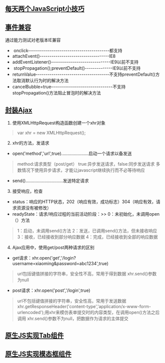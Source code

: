 ## [每天两个JavaScript小技巧](https://github.com/weinaisha/blog/issues/6)
## [事件兼容](https://github.com/weinaisha/blog/issues/5)
通过能力测试对老版本IE兼容

*  onclick-----------------------------------------都支持
*  attachEvent()-----------------------------------IE8
*  addEventListener()------------------------------IE9以前不支持
*  stopPropagation();preventDefault()--------------IE9以前不支持
*  returnValue-------------------------------------不支持preventDefault()方法取消默认行为时的解决方法
*  cancelBubble=true-------------------------------不支持stopPropagation()方法阻止冒泡时的解决方法


##  [封装Ajax](https://github.com/weinaisha/blog/blob/master/ajax/index.html)
1.  使用XMLHttpRequest构造函数创建一个xhr对象
>  var xhr = new XMLHttpRequest(); 

2.  xhr的方法，发请求
*   open('method','url',true)......................启动一个请求以备发送
>  method:请求类型（post/get）
>  true:异步发送请求，false:同步发送请求
>  多数情况下使用异步请求，才能让javascript继续执行而不必等待响应
*   send()..............................发送特定请求
3.  接受响应，检查
*   status：响应的HTTP状态，202（响应有效，成功标志）304（响应有效，请求资源没有被修改）
*   readyState：请求/响应过程的当前活动阶段：>>  0：未初始化，未调用open（）方法
>  1：启动，未调用send()方法
>  2：发送，已调用send()方法，但未接收响应
>  3：接收，已经接收到部分响应数据
>  4：完成，已经接收到全部的响应数据
4.  Ajax应用中，使用get/post两种请求的区别
*   get请求：xhr.open('get','/login?username=xiaoming&password=abc1234',true)
>  url包括键值拼接的字符串，安全性不高，常用于得到数据
>  xhr.send()参数为null
*   post请求：xhr.open('post','/login',true)
>  url不包括键值拼接的字符串，安全性高，常用于发送数据
>  xhr.getResponseHeader('content-type','application/x-www-form-urlencoded');用xhr来模仿表单提交时的内容类型，在调用open()方法之后调用
>  xhr.send()参数不为null，把数据作为请求的主体提交
## [原生JS实现Tab组件](https://github.com/weinaisha/blog/blob/master/tab.html)
## [原生JS实现模态框组件](https://github.com/weinaisha/blog/blob/master/modal-panel.html)
